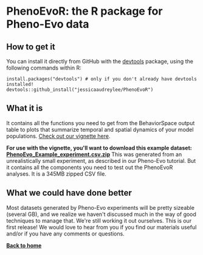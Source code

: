 # PhenoEvoR: the R package for Pheno-Evo data

## How to get it
You can install it directly from GitHub with the [devtools](https://cran.r-project.org/web/packages/devtools/index.html) package, using the following commands within R:

    install.packages("devtools") # only if you don't already have devtools installed!
    devtools::github_install("jessicaaudreylee/PhenoEvoR")

## What it is
It contains all the functions you need to get from the BehaviorSpace output table to plots that summarize temporal and spatial dynamics of your model populations. [Check out our vignette here](https://ritwikavps.github.io/pheno-evo.github.io/PhenoEvoR-intro-vignette).

**For use with the vignette, you'll want to download this example dataset: [PhenoEvo_Example_experiment.csv.zip](https://drive.google.com/file/d/1u7aGSetxyY_kgFrck03udQt7sggRxQfA/view?usp=sharing)**
This was generated from an unrealistically small experiment, as described in our Pheno-Evo tutorial. But it contains all the components you need to test out the PhenoEvoR analyses. It is a 345MB zipped CSV file.

## What we could have done better
Most datasets generated by Pheno-Evo experiments will be pretty sizeable (several GB), and we realize we haven't discussed much in the way of good techniques to manage that. We're still working it out ourselves.
This is our first release! We would love to hear from you if you find our materials useful and/or if you have any comments or questions.



**[Back to home](https://jessicaaudreylee.github.io/pheno-evo.github.io/)**
